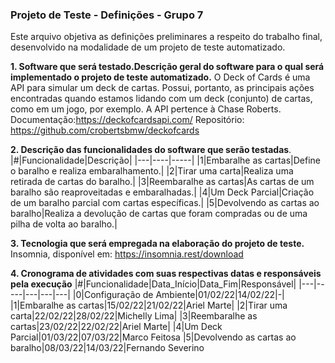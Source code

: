 ### Projeto de Teste - Definições - Grupo 7


Este arquivo objetiva as definições preliminares a respeito do trabalho final, desenvolvido na modalidade de um projeto de teste automatizado.

**1. Software que será testado.Descrição geral do software para o qual será implementado o projeto de teste automatizado.**
O Deck of Cards é uma API para simular um deck de cartas. Possui, portanto, as principais ações encontradas quando estamos lidando com um deck (conjunto) de cartas, como em um jogo, por exemplo. A API pertence à Chase Roberts.
Documentação:https://deckofcardsapi.com/
Repositório: https://github.com/crobertsbmw/deckofcards

**2. Descrição das funcionalidades do software que serão testadas**.
|#|Funcionalidade|Descrição|
|---|----|-----|
|1|Embaralhe as cartas|Define o baralho e realiza embaralhamento.|
|2|Tirar uma carta|Realiza uma retirada de cartas do baralho.|
|3|Reembaralhe as cartas|As cartas de um baralho são reaproveitadas e embaralhadas.|
|4|Um Deck Parcial|Criação de um baralho parcial com cartas específicas.|
|5|Devolvendo as cartas ao baralho|Realiza a devolução de cartas que foram compradas ou de uma pilha de volta ao baralho.|

**3. Tecnologia que será empregada na elaboração do projeto de teste.**
Insomnia, disponível em: https://insomnia.rest/download

**4. Cronograma de atividades com suas respectivas datas e responsáveis pela execução**
|#|Funcionalidade|Data_Início|Data_Fim|Responsável|
|---|-----|---|---|---|
|0|Configuração de Ambiente|01/02/22|14/02/22|-|
|1|Embaralhe as cartas|15/02/22|21/02/22|Ariel Marte|
|2|Tirar uma carta|22/02/22|28/02/22|Michelly Lima|
|3|Reembaralhe as cartas|23/02/22|22/02/22|Ariel Marte|
|4|Um Deck Parcial|01/03/22|07/03/22|Marco Feitosa
|5|Devolvendo as cartas ao baralho|08/03/22|14/03/22|Fernando Severino
